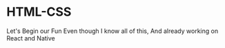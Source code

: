 # HTML-CSS

Let's Begin our Fun
Even though I know all of this, And already working on React and Native
